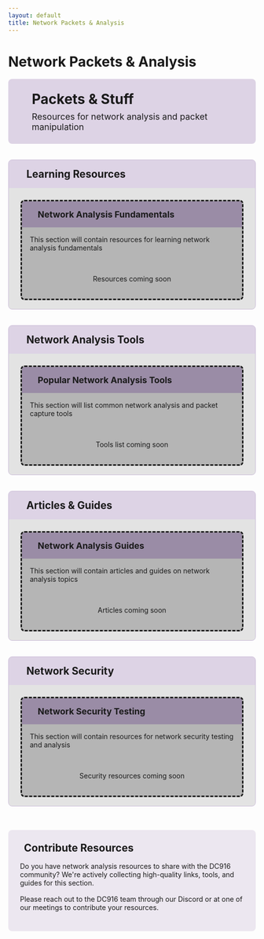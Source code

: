 ```yaml
---
layout: default
title: Network Packets & Analysis
---
```


# Network Packets & Analysis

<div class="resource-header">
  <div class="resource-icon">
    <i class="fas fa-network-wired"></i>
  </div>
  <div class="resource-title">
    <h1>Packets & Stuff</h1>
    <p>Resources for network analysis and packet manipulation</p>
  </div>
</div>

<div class="resource-content">
  <div class="resource-section">
    <div class="section-header collapsible">
      <h2><i class="fas fa-book"></i> Learning Resources</h2>
      <i class="fas fa-chevron-down toggle-icon"></i>
    </div>
    <div class="section-content">
      <div class="resource-cards">
        <div class="resource-card placeholder-card">
          <div class="card-header">
            <i class="fas fa-graduation-cap"></i>
            <h3>Network Analysis Fundamentals</h3>
          </div>
          <div class="card-content">
            <p>This section will contain resources for learning network analysis fundamentals</p>
            <div class="placeholder-message">
              <i class="fas fa-network-wired"></i>
              <span>Resources coming soon</span>
            </div>
          </div>
        </div>
      </div>
    </div>
  </div>
  
  <div class="resource-section">
    <div class="section-header collapsible">
      <h2><i class="fas fa-tools"></i> Network Analysis Tools</h2>
      <i class="fas fa-chevron-down toggle-icon"></i>
    </div>
    <div class="section-content">
      <div class="resource-cards">
        <div class="resource-card placeholder-card">
          <div class="card-header">
            <i class="fas fa-tools"></i>
            <h3>Popular Network Analysis Tools</h3>
          </div>
          <div class="card-content">
            <p>This section will list common network analysis and packet capture tools</p>
            <div class="placeholder-message">
              <i class="fas fa-network-wired"></i>
              <span>Tools list coming soon</span>
            </div>
          </div>
        </div>
      </div>
    </div>
  </div>
  
  <div class="resource-section">
    <div class="section-header collapsible">
      <h2><i class="fas fa-newspaper"></i> Articles & Guides</h2>
      <i class="fas fa-chevron-down toggle-icon"></i>
    </div>
    <div class="section-content">
      <div class="resource-cards">
        <div class="resource-card placeholder-card">
          <div class="card-header">
            <i class="fas fa-file-alt"></i>
            <h3>Network Analysis Guides</h3>
          </div>
          <div class="card-content">
            <p>This section will contain articles and guides on network analysis topics</p>
            <div class="placeholder-message">
              <i class="fas fa-network-wired"></i>
              <span>Articles coming soon</span>
            </div>
          </div>
        </div>
      </div>
    </div>
  </div>
  
  <div class="resource-section">
    <div class="section-header collapsible">
      <h2><i class="fas fa-shield-alt"></i> Network Security</h2>
      <i class="fas fa-chevron-down toggle-icon"></i>
    </div>
    <div class="section-content">
      <div class="resource-cards">
        <div class="resource-card placeholder-card">
          <div class="card-header">
            <i class="fas fa-lock-open"></i>
            <h3>Network Security Testing</h3>
          </div>
          <div class="card-content">
            <p>This section will contain resources for network security testing and analysis</p>
            <div class="placeholder-message">
              <i class="fas fa-shield-alt"></i>
              <span>Security resources coming soon</span>
            </div>
          </div>
        </div>
      </div>
    </div>
  </div>
</div>

<div class="contribute-section">
  <h2><i class="fas fa-hands-helping"></i> Contribute Resources</h2>
  <p>
    Do you have network analysis resources to share with the DC916 community? We're actively collecting high-quality links, tools, and guides for this section.
  </p>
  <p>
    Please reach out to the DC916 team through our <a href="https://discord.gg/Dkn5DZTaGh" target="_blank">Discord</a> or at one of our meetings to contribute your resources.
  </p>
</div>

<style>
/* Resource Page Styles */
.resource-header {
  display: flex;
  align-items: center;
  margin-bottom: 2rem;
  background: rgba(91, 43, 130, 0.2);
  padding: 1.5rem;
  border-radius: 8px;
  border-left: 4px solid var(--conifer);
}

.resource-icon {
  font-size: 3rem;
  color: var(--conifer);
  margin-right: 1.5rem;
}

.resource-title h1 {
  margin: 0 0 0.5rem 0;
  color: var(--conifer);
}

.resource-title p {
  margin: 0;
  color: var(--kings-silver);
  font-size: 1.1rem;
}

.resource-content {
  margin-bottom: 2rem;
}

.resource-section {
  margin-bottom: 2rem;
  border: 1px solid rgba(91, 43, 130, 0.3);
  border-radius: 8px;
  overflow: hidden;
}

/* Collapsible Section Styles */
.section-header {
  display: flex;
  justify-content: space-between;
  align-items: center;
  padding: 1rem 1.5rem;
  background: rgba(91, 43, 130, 0.2);
  cursor: pointer;
  transition: all 0.3s ease;
}

.section-header:hover {
  background: rgba(91, 43, 130, 0.3);
}

.section-header h2 {
  color: var(--kings-silver);
  margin: 0;
  font-size: 1.3rem;
  display: flex;
  align-items: center;
}

.section-header h2 i {
  margin-right: 0.75rem;
  color: var(--conifer);
}

.toggle-icon {
  color: var(--conifer);
  font-size: 1.2rem;
  transition: transform 0.3s ease;
}

.section-header.active .toggle-icon {
  transform: rotate(180deg);
}

.section-content {
  padding: 1.5rem;
  background: rgba(0, 0, 0, 0.1);
}

/* Resource Cards Styles */
.resource-cards {
  display: grid;
  grid-template-columns: repeat(auto-fill, minmax(300px, 1fr));
  gap: 1.5rem;
}

.resource-card {
  background: rgba(0, 0, 0, 0.2);
  border: 1px solid var(--kings-purple);
  border-radius: 8px;
  overflow: hidden;
  transition: all 0.3s ease;
  height: 100%;
  display: flex;
  flex-direction: column;
}

.resource-card:hover {
  transform: translateY(-5px);
  box-shadow: 0 10px 20px rgba(0, 0, 0, 0.3);
  border-color: var(--conifer);
}

.card-header {
  background: rgba(91, 43, 130, 0.3);
  padding: 1rem;
  display: flex;
  align-items: center;
}

.card-header i {
  font-size: 1.5rem;
  color: var(--conifer);
  margin-right: 1rem;
}

.card-header h3 {
  margin: 0;
  color: var(--kings-silver);
  font-size: 1.1rem;
}

.card-content {
  padding: 1rem;
  flex-grow: 1;
  display: flex;
  flex-direction: column;
}

.card-content p {
  color: var(--terminal-text);
  margin: 0 0 1rem 0;
}

.resource-link {
  display: inline-flex;
  align-items: center;
  background: var(--kings-purple);
  color: var(--terminal-text);
  padding: 0.5rem 1rem;
  border-radius: 4px;
  text-decoration: none;
  transition: all 0.3s ease;
  margin-top: auto;
}

.resource-link:hover {
  background: var(--conifer);
  color: var(--terminal-background);
}

.resource-link i {
  margin-right: 0.5rem;
}

/* Placeholder Styles */
.placeholder-card {
  border-style: dashed;
}

.placeholder-message {
  display: flex;
  flex-direction: column;
  align-items: center;
  padding: 1rem;
  color: var(--kings-silver);
  text-align: center;
  margin-top: auto;
}

.placeholder-message i {
  font-size: 2rem;
  margin-bottom: 0.5rem;
  opacity: 0.7;
}

/* Contribute Section */
.contribute-section {
  background: rgba(91, 43, 130, 0.1);
  border: 1px dashed var(--kings-purple);
  border-radius: 8px;
  padding: 1.5rem;
  margin-top: 3rem;
}

.contribute-section h2 {
  color: var(--conifer);
  margin-top: 0;
  margin-bottom: 1rem;
}

.contribute-section h2 i {
  margin-right: 0.5rem;
}

.contribute-section p {
  color: var(--terminal-text);
  margin-bottom: 1rem;
}

.contribute-section a {
  color: var(--conifer);
  text-decoration: none;
  transition: all 0.3s ease;
}

.contribute-section a:hover {
  text-decoration: underline;
}

/* Responsive Styles */
@media (max-width: 768px) {
  .resource-header {
    flex-direction: column;
    text-align: center;
  }
  
  .resource-icon {
    margin-right: 0;
    margin-bottom: 1rem;
  }
  
  .resource-cards {
    grid-template-columns: 1fr;
  }
}
</style>

<script>
document.addEventListener('DOMContentLoaded', function() {
  // Initialize all sections as expanded
  const sections = document.querySelectorAll('.section-header');
  
  sections.forEach(section => {
    // Add active class to all sections initially
    section.classList.add('active');
    
    // Add click event listener
    section.addEventListener('click', function() {
      this.classList.toggle('active');
      
      // Toggle the visibility of the content
      const content = this.nextElementSibling;
      if (this.classList.contains('active')) {
        content.style.maxHeight = content.scrollHeight + "px";
      } else {
        content.style.maxHeight = "0";
      }
    });
    
    // Set initial state (expanded)
    const content = section.nextElementSibling;
    content.style.maxHeight = content.scrollHeight + "px";
    content.style.overflow = "hidden";
    content.style.transition = "max-height 0.3s ease";
  });
});
</script>
